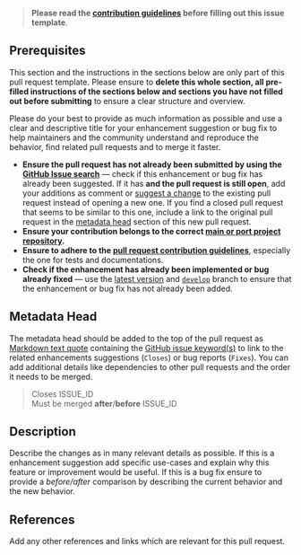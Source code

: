 <!-- Click on the "Preview" tab to render the instructions in a more readable format -->

> **Please read the [contribution guidelines](https://github.com/arcticicestudio/nord-docs/blob/develop/CONTRIBUTING.md) before filling out this issue template**.

## Prerequisites

This section and the instructions in the sections below are only part of this pull request template. Please ensure to **delete this whole section, all pre-filled instructions of the sections below and sections you have not filled out before submitting** to ensure a clear structure and overview.

Please do your best to provide as much information as possible and use a clear and descriptive title for your enhancement suggestion or bug fix to help maintainers and the community understand and reproduce the behavior, find related pull requests and to merge it faster.

* **Ensure the pull request has not already been submitted by using the [GitHub Issue search](https://github.com/arcticicestudio/nord-docs/issues)** — check if this enhancement or bug fix has already been suggested. If it has **and the pull request is still open**, add your additions as comment or [suggest a change](https://help.github.com/articles/incorporating-feedback-in-your-pull-request/#applying-a-suggested-change) to the existing pull request instead of opening a new one. If you find a closed pull request that seems to be similar to this one, include a link to the original pull request in the [metadata head](#metadata-head) section of this new pull request.
* **Ensure your contribution belongs to the correct [main or port project repository](https://github.com/arcticicestudio?&tab=repositories&q=nord).**
* **Ensure to adhere to the [pull request contribution guidelines](https://github.com/arcticicestudio/nord-docs/blob/develop/CONTRIBUTING.md#pull-requests)**, especially the one for tests and documentations.
* **Check if the enhancement has already been implemented or bug already fixed** — use the [latest version](https://github.com/arcticicestudio/nord-docs/releases/latest) and [`develop`](https://github.com/arcticicestudio/nord-docs/tree/develop) branch to ensure that the enhancement or bug fix has not already been added.

## Metadata Head

The metadata head should be added to the top of the pull request as [Markdown text quote](https://help.github.com/articles/basic-writing-and-formatting-syntax) containing the [GitHub issue keyword(s)](https://help.github.com/articles/closing-issues-using-keywords) to link to the related enhancements suggestions (`Closes`) or bug reports (`Fixes`). You can add additional details like dependencies to other pull requests and the order it needs to be merged.

> Closes ISSUE_ID  
Must be merged **after**/**before** ISSUE_ID

## Description

Describe the changes as in many relevant details as possible. If this is a enhancement suggestion add specific use-cases and explain why this feature or improvement would be useful. If this is a bug fix ensure to provide a *before/after* comparison by describing the current behavior and the new behavior.

## References

Add any other references and links which are relevant for this pull request.

